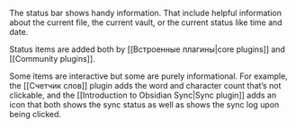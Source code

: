 The status bar shows handy information. That include helpful information about the current file, the current vault, or the current status like time and date.

Status items are added both by [[Встроенные плагины|core plugins]] and [[Community plugins]].

Some items are interactive but some are purely informational. For example, the [[Счетчик слов]] plugin adds the word and character count that’s not clickable, and the [[Introduction to Obsidian Sync|Sync plugin]] adds an icon that both shows the sync status as well as shows the sync log upon being clicked.